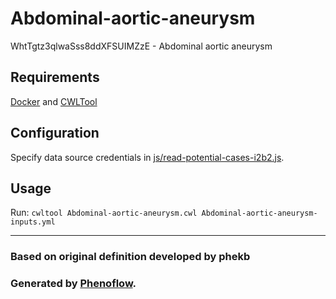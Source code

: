 # Abdominal-aortic-aneurysm

WhtTgtz3qlwaSss8ddXFSUIMZzE - Abdominal aortic aneurysm

## Requirements

[Docker](https://docs.docker.com/install/) and [CWLTool](https://github.com/common-workflow-language/cwltool#install)

## Configuration

Specify data source credentials in [js/read-potential-cases-i2b2.js](js/read-potential-cases-i2b2.js).

## Usage

Run: `cwltool Abdominal-aortic-aneurysm.cwl Abdominal-aortic-aneurysm-inputs.yml`

***

### Based on original definition developed by phekb
### Generated by [Phenoflow](https://kclhi.org/phenoflow).
